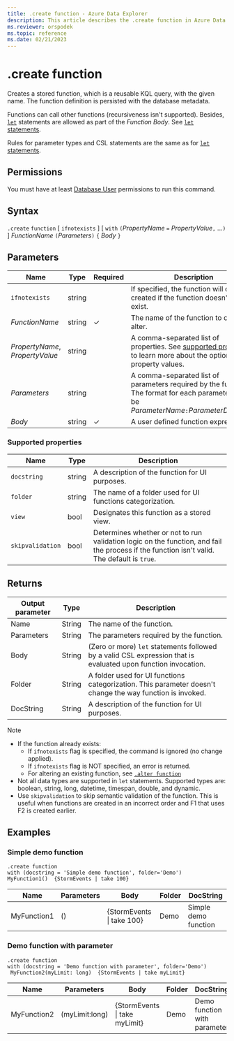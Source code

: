 ```yaml
---
title: .create function - Azure Data Explorer
description: This article describes the .create function in Azure Data Explorer.
ms.reviewer: orspodek
ms.topic: reference
ms.date: 02/21/2023
---
```

# .create function

Creates a stored function, which is a reusable KQL query,  with the given name. The function definition is persisted with the database metadata.

Functions can call other functions (recursiveness isn't supported). Besides, [`let`](../query/letstatement.md) statements are allowed as part of the *Function Body*. See [`let` statements](../query/letstatement.md).

Rules for parameter types and CSL statements are the same as for [`let` statements](../query/letstatement.md).

## Permissions

You must have at least [Database User](access-control/role-based-access-control.md) permissions to run this command.

## Syntax

`.create` `function` [ `ifnotexists` ] [ `with` `(`*PropertyName* `=` *PropertyValue*`,` ...`)` ]
*FunctionName* `(`*Parameters*`)` `{` *Body* `}`

## Parameters

|Name|Type|Required|Description|
|--|--|--|--|
| `ifnotexists` | string | | If specified, the function will only be created if the function doesn't yet exist.|
|*FunctionName* | string | &check; | The name of the function to create or alter.|
| *PropertyName*, *PropertyValue* | string | | A comma-separated list of properties. See [supported properties](#supported-properties) to learn more about the optional property values.|
|*Parameters*  | string | | A comma-separated list of parameters required by the function. The format for each parameter must be *ParameterName*`:`*ParameterDataType*.|
|*Body*| string | &check; | A user defined function expression.|

### Supported properties

|Name|Type|Description|
|--|--|--|
|`docstring`|string|A description of the function for UI purposes.|
|`folder`|string|The name of a folder used for UI functions categorization.|
|`view`|bool|Designates this function as a stored view.|
|`skipvalidation`|bool|Determines whether or not to run validation logic on the function, and fail the process if the function isn't valid. The default is `true`.|

## Returns

|Output parameter |Type |Description
|---|---|---|
|Name |String |The name of the function.
|Parameters  |String |The parameters required by the function.
|Body  |String |(Zero or more) `let` statements followed by a valid CSL expression that is evaluated upon function invocation.
|Folder|String|A folder used for UI functions categorization. This parameter doesn't change the way function is invoked.
|DocString|String|A description of the function for UI purposes.

> [!NOTE]
>
> * If the function already exists:
>    * If `ifnotexists` flag is specified, the command is ignored (no change applied).
>    * If `ifnotexists` flag is NOT specified, an error is returned.
>    * For altering an existing function, see [`.alter function`](alter-function.md)
> * Not all data types are supported in `let` statements. Supported types are: boolean, string, long, datetime, timespan, double, and dynamic.
> * Use `skipvalidation` to skip semantic validation of the function. This is useful when functions are created in an incorrect order and F1 that uses F2 is created earlier.

## Examples

### Simple demo function

```kusto
.create function 
with (docstring = 'Simple demo function', folder='Demo')
MyFunction1()  {StormEvents | take 100}
```

|Name|Parameters|Body|Folder|DocString|
|---|---|---|---|---|
|MyFunction1|()|{StormEvents &#124; take 100}|Demo|Simple demo function|

### Demo function with parameter

```kusto
.create function
with (docstring = 'Demo function with parameter', folder='Demo')
 MyFunction2(myLimit: long)  {StormEvents | take myLimit}
```

|Name|Parameters|Body|Folder|DocString|
|---|---|---|---|---|
|MyFunction2|(myLimit:long)|{StormEvents &#124; take myLimit}|Demo|Demo function with parameter|
